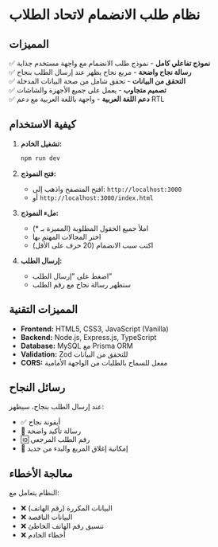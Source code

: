 # نظام طلب الانضمام لاتحاد الطلاب

## المميزات

✅ **نموذج تفاعلي كامل** - نموذج طلب الانضمام مع واجهة مستخدم جذابة  
✅ **رسالة نجاح واضحة** - مربع نجاح يظهر عند إرسال الطلب بنجاح  
✅ **التحقق من البيانات** - تحقق شامل من صحة البيانات المدخلة  
✅ **تصميم متجاوب** - يعمل على جميع الأجهزة والشاشات  
✅ **دعم اللغة العربية** - واجهة باللغة العربية مع دعم RTL  

## كيفية الاستخدام

1. **تشغيل الخادم:**
   ```bash
   npm run dev
   ```

2. **فتح النموذج:**
   - افتح المتصفح واذهب إلى: `http://localhost:3000`
   - أو `http://localhost:3000/index.html`

3. **ملء النموذج:**
   - املأ جميع الحقول المطلوبة (المميزة بـ *)
   - اختر المجالات المهتم بها
   - اكتب سبب الانضمام (20 حرف على الأقل)

4. **إرسال الطلب:**
   - اضغط على "إرسال الطلب"
   - ستظهر رسالة نجاح مع رقم الطلب

## المميزات التقنية

- **Frontend:** HTML5, CSS3, JavaScript (Vanilla)
- **Backend:** Node.js, Express.js, TypeScript
- **Database:** MySQL مع Prisma ORM
- **Validation:** Zod للتحقق من البيانات
- **CORS:** مفعل للسماح بالطلبات من الواجهة الأمامية

## رسائل النجاح

عند إرسال الطلب بنجاح، سيظهر:
- ✅ أيقونة نجاح
- 📝 رسالة تأكيد واضحة
- 🆔 رقم الطلب المرجعي
- 🔄 إمكانية إغلاق المربع والبدء من جديد

## معالجة الأخطاء

النظام يتعامل مع:
- ❌ البيانات المكررة (رقم الهاتف)
- ❌ البيانات الناقصة
- ❌ تنسيق رقم الهاتف الخاطئ
- ❌ أخطاء الخادم
